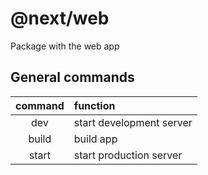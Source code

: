 # @next/web

Package with the web app

## General commands

| command | function                 |
| :-----: | :----------------------- |
|   dev   | start development server |
|  build  | build app                |
|  start  | start production server  |
